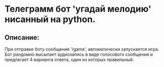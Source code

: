 # Телеграмм бот 'угадай мелодию' нисанный на python.
## Описание:
При отправке боту сообщения '/game', автоматически запускается игра.
Бот рандомно высылает аудиозапись в виде голосового сообщения и предлагает 4 варианта ответа, один из которых правильный.
